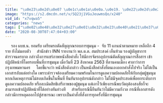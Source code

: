 ```yaml
---
title: "\u0e23\u0e2d\u0e07 \u0e1c\u0e1a\u0e0a.\u0e19. \u0e22\u0e2d\u0e21\u0e23\u0e31\u0e1a \u0e40\u0e15\u0e23\u0e35\u0e22\u0e21\u0e23\u0e16\u0e15\u0e31\u0e14\u0e2a\u0e31\u0e0d\u0e0d\u0e32\u0e13\u0e23\u0e2d\u0e1a\u0e01\u0e32\u0e23\u0e0a\u0e38\u0e21\u0e19\u0e38\u0e21"
image: "https://s2.dmcdn.net/v/SQ23j1VGuJeuwmsQo/x240"
vid_id: "x7vqwa5"
categories: "news"
tags: ["\u0e02\u0e48\u0e32\u0e27\u0e01\u0e32\u0e23\u0e40\u0e21\u0e37\u0e2d\u0e07","\u0e40\u0e22\u0e32\u0e27\u0e0a\u0e19\u0e1b\u0e25\u0e14\u0e41\u0e2d\u0e01","\u0e01\u0e32\u0e23\u0e40\u0e21\u0e37\u0e2d\u0e07\u0e44\u0e17\u0e22"]
date: "2020-08-30T07:47:04+03:00"
---
```

     รอง ผบช.น. ยอมรับ เตรียมรถตัดสัญญาณรอบการชุมนุม -  จับ 11 แกนนำตามหมาย เหลืออีก 4 ราย ยังไม่มอบตัว     สำนักข่าว INN รายงานว่า พล.ต.ต. สมประสงค์ เย็นท้วม รองผู้บัญชาการตำรวจนครบาล กล่าวถึงการแชร์ภาพหนังสือคำสั่ง ให้มีการจัดรถอุปกรณ์ตัดสัญญาณการสื่อสาร เข้าปฏิบัติหน้าที่โดยรอบพื้นที่การชุมนุม เมื่อวันที่ 23 สิงหาคม 2563 ที่ลานคนเมือง ศาลาว่าการกรุงเทพมหานคร     โดยชี้แจงว่า หนังสือดังกล่าว เป็นหนังสือคำสั่งที่ตนเองออกคำสั่งไปจริง ไม่ได้เป็นเอกสารลับแต่อย่างใด เพราะตำรวจต้องเตรียมความพร้อมในการดูแลความปลอดภัยให้กับกลุ่มผู้ชุมนุม หากเกิดเหตุการณ์ไม่สงบเกิดขึ้นในพื้นที่ ยืนยันรถอุปกรณ์ดังกล่าว ไม่ได้มีจุดประสงค์เพื่อยกระดับการดูแลความปลอดภัย หรือละเมิดสิทธิเสรีภาพของผู้ชุมนุม แต่เอาไว้เพียงกรณีพบวัตถุต้องสงสัยก็จะสามารถเข้าปฏิบัติหน้าที่ได้อย่างทันท่วงที     สำหรับกรณีนี้ยืนยันว่าไม่มีความกังวล กรณีที่เอกสารดังกล่าวมีการหลุดออกไปสู่สาธารณะ เพราะเป็นคำสั่งที่สั่งการทุกครั้งที่มีการชุมนุม

